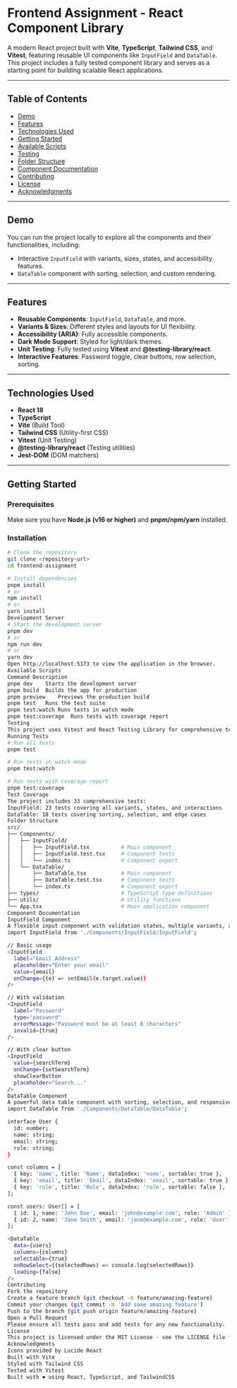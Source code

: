 # Frontend Assignment - React Component Library

A modern React project built with **Vite**, **TypeScript**, **Tailwind CSS**, and **Vitest**, featuring reusable UI components like `InputField` and `DataTable`. This project includes a fully tested component library and serves as a starting point for building scalable React applications.

---

## Table of Contents

- [Demo](#demo)
- [Features](#features)
- [Technologies Used](#technologies-used)
- [Getting Started](#getting-started)
- [Available Scripts](#available-scripts)
- [Testing](#testing)
- [Folder Structure](#folder-structure)
- [Component Documentation](#component-documentation)
- [Contributing](#contributing)
- [License](#license)
- [Acknowledgments](#acknowledgments)

---

## Demo

You can run the project locally to explore all the components and their functionalities, including:

- Interactive `InputField` with variants, sizes, states, and accessibility features.
- `DataTable` component with sorting, selection, and custom rendering.

---

## Features

- **Reusable Components**: `InputField`, `DataTable`, and more.  
- **Variants & Sizes**: Different styles and layouts for UI flexibility.  
- **Accessibility (ARIA)**: Fully accessible components.  
- **Dark Mode Support**: Styled for light/dark themes.  
- **Unit Testing**: Fully tested using **Vitest** and **@testing-library/react**.  
- **Interactive Features**: Password toggle, clear buttons, row selection, sorting.  

---

## Technologies Used

- **React 18**  
- **TypeScript**  
- **Vite** (Build Tool)  
- **Tailwind CSS** (Utility-first CSS)  
- **Vitest** (Unit Testing)  
- **@testing-library/react** (Testing utilities)  
- **Jest-DOM** (DOM matchers)  

---

## Getting Started

### Prerequisites

Make sure you have **Node.js (v16 or higher)** and **pnpm/npm/yarn** installed.

### Installation

```bash
# Clone the repository
git clone <repository-url>
cd frontend-assignment

# Install dependencies
pnpm install
# or
npm install
# or
yarn install
Development Server
# Start the development server
pnpm dev
# or
npm run dev
# or
yarn dev
Open http://localhost:5173 to view the application in the browser.
Available Scripts
Command	Description
pnpm dev	Starts the development server
pnpm build	Builds the app for production
pnpm preview	Previews the production build
pnpm test	Runs the test suite
pnpm test:watch	Runs tests in watch mode
pnpm test:coverage	Runs tests with coverage report
Testing
This project uses Vitest and React Testing Library for comprehensive testing.
Running Tests
# Run all tests
pnpm test

# Run tests in watch mode
pnpm test:watch

# Run tests with coverage report
pnpm test:coverage
Test Coverage
The project includes 33 comprehensive tests:
InputField: 23 tests covering all variants, states, and interactions
DataTable: 10 tests covering sorting, selection, and edge cases
Folder Structure
src/
├── Components/
│   ├── InputField/
│   │   ├── InputField.tsx          # Main component
│   │   ├── InputField.test.tsx     # Component tests
│   │   └── index.ts                # Component export
│   └── DataTable/
│       ├── DataTable.tsx           # Main component
│       ├── DataTable.test.tsx      # Component tests
│       └── index.ts                # Component export
├── types/                          # TypeScript type definitions
├── utils/                          # Utility functions
└── App.tsx                         # Main application component
Component Documentation
InputField Component
A flexible input component with validation states, multiple variants, and accessibility features.
import InputField from './Components/InputField/InputField';

// Basic usage
<InputField
  label="Email Address"
  placeholder="Enter your email"
  value={email}
  onChange={(e) => setEmail(e.target.value)}
/>

// With validation
<InputField
  label="Password"
  type="password"
  errorMessage="Password must be at least 8 characters"
  invalid={true}
/>

// With clear button
<InputField
  value={searchTerm}
  onChange={setSearchTerm}
  showClearButton
  placeholder="Search..."
/>
DataTable Component
A powerful data table component with sorting, selection, and responsive design.
import DataTable from './Components/DataTable/DataTable';

interface User {
  id: number;
  name: string;
  email: string;
  role: string;
}

const columns = [
  { key: 'name', title: 'Name', dataIndex: 'name', sortable: true },
  { key: 'email', title: 'Email', dataIndex: 'email', sortable: true },
  { key: 'role', title: 'Role', dataIndex: 'role', sortable: false },
];

const users: User[] = [
  { id: 1, name: 'John Doe', email: 'john@example.com', role: 'Admin' },
  { id: 2, name: 'Jane Smith', email: 'jane@example.com', role: 'User' },
];

<DataTable
  data={users}
  columns={columns}
  selectable={true}
  onRowSelect={(selectedRows) => console.log(selectedRows)}
  loading={false}
/>
Contributing
Fork the repository
Create a feature branch (git checkout -b feature/amazing-feature)
Commit your changes (git commit -m 'Add some amazing feature')
Push to the branch (git push origin feature/amazing-feature)
Open a Pull Request
Please ensure all tests pass and add tests for any new functionality.
License
This project is licensed under the MIT License - see the LICENSE file for details.
Acknowledgments
Icons provided by Lucide React
Built with Vite
Styled with Tailwind CSS
Tested with Vitest
Built with ❤️ using React, TypeScript, and TailwindCSS